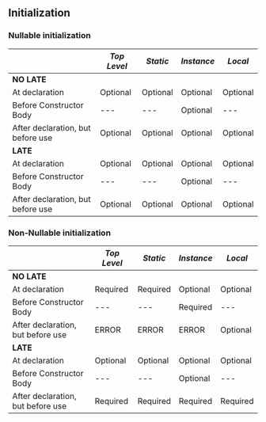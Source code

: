 ## Initialization

### Nullable initialization

|                                   | _Top Level_ | _Static_ | _Instance_ | _Local_  |
|-----------------------------------|-------------|----------|------------|----------|
| **NO LATE**                       |             |          |            |          |
| At declaration                    | Optional    | Optional | Optional   | Optional |
| Before Constructor Body           | ---         | ---      | Optional   | ---      |
| After declaration, but before use | Optional    | Optional | Optional   | Optional |
| **LATE**                          |             |          |            |          |
| At declaration                    | Optional    | Optional | Optional   | Optional |
| Before Constructor Body           | ---         | ---      | Optional   | ---      |
| After declaration, but before use | Optional    | Optional | Optional   | Optional |

### Non-Nullable initialization

|                                   | _Top Level_ | _Static_ | _Instance_ | _Local_  |
|-----------------------------------|-------------|----------|------------|----------|
| **NO LATE**                       |             |          |            |          |
| At declaration                    | Required    | Required | Optional   | Optional |
| Before Constructor Body           | ---         | ---      | Required   | ---      |
| After declaration, but before use | ERROR       | ERROR    | ERROR      | Optional |
| **LATE**                          |             |          |            |          |
| At declaration                    | Optional    | Optional | Optional   | Optional |
| Before Constructor Body           | ---         | ---      | Optional   | ---      |
| After declaration, but before use | Required    | Required | Required   | Required |